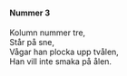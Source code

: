 #### Nummer 3

Kolumn nummer tre,<br>
Står på sne,<br>
Vågar han plocka upp tvålen,<br>
Han vill inte smaka på ålen.
